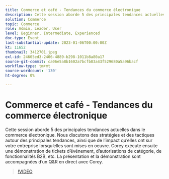 ```yaml
---
title: Commerce et café - Tendances du commerce électronique
description: Cette session aborde 5 des principales tendances actuelles dans le commerce électronique. Nous discutons des stratégies et des tactiques autour des principales tendances, ainsi que de l’impact qu’elles ont sur votre entreprise lorsqu’elles sont mises en oeuvre. Corey exécute ensuite une démonstration de tickets d’événement, d’autorisations de catégorie, de fonctionnalités B2B, etc. La présentation et la démonstration sont accompagnées d’un Q&R en direct avec Corey.
solution: Commerce
topic: Commerce
role: Admin, Leader, User
level: Beginner, Intermediate, Experienced
doc-type: Event
last-substantial-update: 2023-01-06T00:00:00Z
kt: 11652
thumbnail: 3412701.jpeg
exl-id: 24605ed3-2406-4889-b298-1011b8a80a17
source-git-commit: ca06e5a8b1602a7bcfb83a43f529680a5a96bacf
workflow-type: tm+mt
source-wordcount: '130'
ht-degree: 0%

---
```


# Commerce et café - Tendances du commerce électronique

Cette session aborde 5 des principales tendances actuelles dans le commerce électronique. Nous discutons des stratégies et des tactiques autour des principales tendances, ainsi que de l’impact qu’elles ont sur votre entreprise lorsqu’elles sont mises en oeuvre. Corey exécute ensuite une démonstration de tickets d’événement, d’autorisations de catégorie, de fonctionnalités B2B, etc. La présentation et la démonstration sont accompagnées d’un Q&amp;R en direct avec Corey.

>[!VIDEO](https://video.tv.adobe.com/v/3412701/?quality=12&learn=on)
